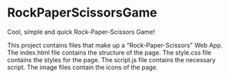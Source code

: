 # RockPaperScissorsGame
Cool, simple and quick Rock-Paper-Scissors Game!

This project contains files that make up a "Rock-Paper-Scissors" Web App.
The index.html file contains the structure of the page.
The style.css file contains the styles for the page.
The script.js file contains the necessary script.
The image files contain the icons of the page.
